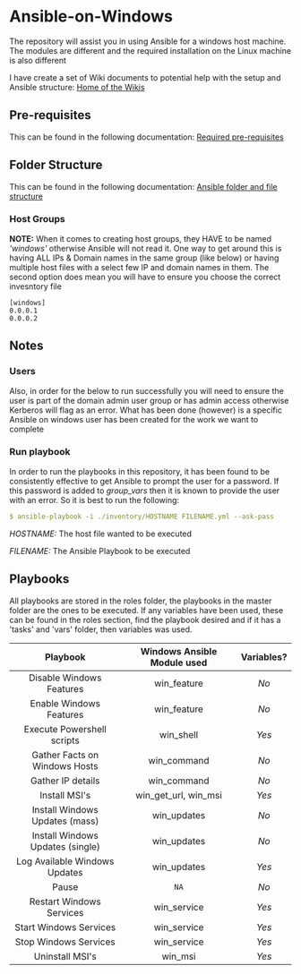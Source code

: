 # Ansible-on-Windows
The repository will assist you in using Ansible for a windows host machine. The modules are different and the required installation on the Linux machine is also different

I have create a set of Wiki documents to potential help with the setup and Ansible structure: [Home of the Wikis](https://github.com/thopper91/Ansible-on-Windows/wiki)

## Pre-requisites
This can be found in the following documentation: [Required pre-requisites](https://github.com/thopper91/Ansible-on-Windows/wiki/Pre-requisites)

## Folder Structure
This can be found in the following documentation: [Ansible folder and file structure](https://github.com/thopper91/Ansible-on-Windows/wiki/Ansible-Structure---Folder-and-Files)

### Host Groups

**NOTE:** When it comes to creating host groups, they HAVE to be named _'windows'_ otherwise Ansible will not read it. One way to get around this is having ALL IPs & Domain names in the same group (like below) or having multiple host files with a select few IP and domain names in them. The second option does mean you will have to ensure you choose the correct invesntory file

```
[windows]
0.0.0.1
0.0.0.2
```

## Notes
### Users
Also, in order for the below to run successfully you will need to ensure the user is part of the domain admin user group or has admin access otherwise Kerberos will flag as an error. What has been done (however) is a specific Ansible on windows user has been created for the work we want to complete

### Run playbook
In order to run the playbooks in this repository, it has been found to be consistently effective to get Ansible to prompt the user for a password. If this password is added to _group_vars_ then it is known to provide the user with an error. So it is best to run the following:
```yml
$ ansible-playbook -i ./inventory/HOSTNAME FILENAME.yml --ask-pass
```
_HOSTNAME:_ The host file wanted to be executed

_FILENAME:_ The Ansible Playbook to be executed

## Playbooks
All playbooks are stored in the roles folder, the playbooks in the master folder are the ones to be executed. If any variables have been used, these can be found in the roles section, find the playbook desired and if it has a 'tasks' and 'vars' folder, then variables was used.

Playbook | Windows Ansible Module used | Variables?
:---: | :---: | :---:
Disable Windows Features | win_feature | *No*
Enable Windows Features | win_feature | *No*
Execute Powershell scripts | win_shell | *Yes*
Gather Facts on Windows Hosts | win_command | *No*
Gather IP details | win_command | *No*
Install MSI's | win_get_url, win_msi | *Yes*
Install Windows Updates (mass) | win_updates | *No*
Install Windows Updates (single) | win_updates | *No*
Log Available Windows Updates | win_updates | *Yes*
Pause | `NA` | *No*
Restart Windows Services | win_service | *Yes*
Start Windows Services | win_service | *Yes*
Stop Windows Services | win_service | *Yes*
Uninstall MSI's | win_msi | *Yes*
